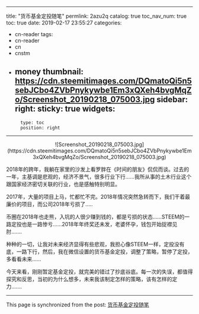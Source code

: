 
---
title: "货币基金定投随笔"
permlink: 2azu2q
catalog: true
toc_nav_num: true
toc: true
date: 2019-02-17 23:55:27
categories:
- cn-reader
tags:
- cn-reader
- cn
- cnstm
- money
thumbnail: https://cdn.steemitimages.com/DQmatoQi5n5sebJCbo4ZVbPnykywbe1Em3xQXeh4bvgMqZo/Screenshot_20190218_075003.jpg
sidebar:
    right:
        sticky: true
widgets:
    -
        type: toc
        position: right
---


<center>![Screenshot_20190218_075003.jpg](https://cdn.steemitimages.com/DQmatoQi5n5sebJCbo4ZVbPnykywbe1Em3xQXeh4bvgMqZo/Screenshot_20190218_075003.jpg)</center>


2018年的跨年，我躺在家里的沙发上看罗胖在《时间的朋友》侃侃而谈。过去的一年，主基调是悲观的，经济不景气，很多行业下行......我所从事的土木行业这个跟国家经济密切关联的行业，也是感触特别明显。

2017年，大量的项目上马，忙都忙不完。2018年情况突然急转而下，我们干着最廉价的项目，而公司2018年亏损了.....

币圈在2018年也走熊，入坑的人很少赚到钱的，都是亏损的状态......STEEM的一路定投也是一路惨亏......2018年年终奖还未发，老婆怀孕，钱包开始捉襟见肘.......

种种的一切，让我对未来经济显得有些悲观，我担心像STEEM一样，定投没有底，一路下行，然后，我在微信设置的货币基金定投，调整了策略，暂停了定投，多看看未来......

今天来看，刚刚暂定基金定投，就完美的错过了抄底谷底。每一次的失误，都值得探究和反思，当初的为什么想多，未来我该制定怎样的策略，该有怎样的定力.......

- - -

This page is synchronized from the post: [货币基金定投随笔](https://steemit.com/@yellowbird/2azu2q)
